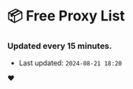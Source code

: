 # :package: Free Proxy List
### Updated every 15 minutes.

- Last updated: `2024-08-21 18:20`

:heart:
